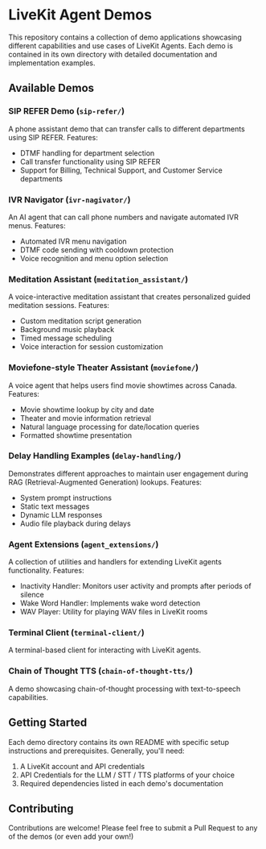# LiveKit Agent Demos

This repository contains a collection of demo applications showcasing different capabilities and use cases of LiveKit Agents. Each demo is contained in its own directory with detailed documentation and implementation examples.

## Available Demos

### SIP REFER Demo (`sip-refer/`)
A phone assistant demo that can transfer calls to different departments using SIP REFER. Features:
- DTMF handling for department selection
- Call transfer functionality using SIP REFER
- Support for Billing, Technical Support, and Customer Service departments

### IVR Navigator (`ivr-nagivator/`)
An AI agent that can call phone numbers and navigate automated IVR menus. Features:
- Automated IVR menu navigation
- DTMF code sending with cooldown protection
- Voice recognition and menu option selection

### Meditation Assistant (`meditation_assistant/`)
A voice-interactive meditation assistant that creates personalized guided meditation sessions. Features:
- Custom meditation script generation
- Background music playback
- Timed message scheduling
- Voice interaction for session customization

### Moviefone-style Theater Assistant (`moviefone/`)
A voice agent that helps users find movie showtimes across Canada. Features:
- Movie showtime lookup by city and date
- Theater and movie information retrieval
- Natural language processing for date/location queries
- Formatted showtime presentation

### Delay Handling Examples (`delay-handling/`)
Demonstrates different approaches to maintain user engagement during RAG (Retrieval-Augmented Generation) lookups. Features:
- System prompt instructions
- Static text messages
- Dynamic LLM responses
- Audio file playback during delays

### Agent Extensions (`agent_extensions/`)
A collection of utilities and handlers for extending LiveKit agents functionality. Features:
- Inactivity Handler: Monitors user activity and prompts after periods of silence
- Wake Word Handler: Implements wake word detection
- WAV Player: Utility for playing WAV files in LiveKit rooms

### Terminal Client (`terminal-client/`)
A terminal-based client for interacting with LiveKit agents.

### Chain of Thought TTS (`chain-of-thought-tts/`)
A demo showcasing chain-of-thought processing with text-to-speech capabilities.

## Getting Started

Each demo directory contains its own README with specific setup instructions and prerequisites. Generally, you'll need:

1. A LiveKit account and API credentials
2. API Credentials for the LLM / STT / TTS platforms of your choice
3. Required dependencies listed in each demo's documentation

## Contributing

Contributions are welcome! Please feel free to submit a Pull Request to any of the demos (or even add your own!)